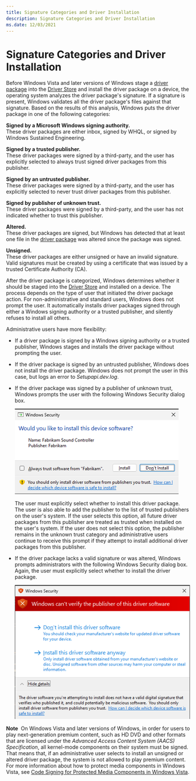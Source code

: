 ```yaml
---
title: Signature Categories and Driver Installation
description: Signature Categories and Driver Installation
ms.date: 12/03/2021
---
```


# Signature Categories and Driver Installation


Before Windows Vista and later versions of Windows stage a [driver package](driver-packages.md) into the [Driver Store](driver-store.md) and install the driver package on a device, the operating system analyzes the driver package's signature. If a signature is present, Windows validates all the driver package's files against that signature. Based on the results of this analysis, Windows puts the driver package in one of the following categories:

<a href="" id="signed-by-a-microsoft-windows-signing-authority--"></a>**Signed by a Microsoft Windows signing authority.**   
These driver packages are either inbox, signed by WHQL, or signed by Windows Sustained Engineering.

<a href="" id="signed-by-a-trusted-publisher--"></a>**Signed by a trusted publisher.**   
These driver packages were signed by a third-party, and the user has explicitly selected to always trust signed driver packages from this publisher.

<a href="" id="signed-by-an-untrusted-publisher--"></a>**Signed by an untrusted publisher.**   
These driver packages were signed by a third-party, and the user has explicitly selected to never trust driver packages from this publisher.

<a href="" id="signed-by-publisher-of-unknown-trust--"></a>**Signed by publisher of unknown trust.**   
These driver packages were signed by a third-party, and the user has not indicated whether to trust this publisher.

<a href="" id="altered--"></a>**Altered.**   
These driver packages are signed, but Windows has detected that at least one file in the [driver package](driver-packages.md) was altered since the package was signed.

<a href="" id="unsigned--"></a>**Unsigned.**   
These driver packages are either unsigned or have an invalid signature. Valid signatures must be created by using a certificate that was issued by a trusted Certificate Authority (CA).

After the driver package is categorized, Windows determines whether it should be staged into the [Driver Store](driver-store.md) and installed on a device. The process depends on the type of user that initiated the driver package action. For non-administrative and standard users, Windows does not prompt the user. It automatically installs driver packages signed through either a Windows signing authority or a trusted publisher, and silently refuses to install all others.

Administrative users have more flexibility:

-   If a driver package is signed by a Windows signing authority or a trusted publisher, Windows stages and installs the driver package without prompting the user.

-   If the driver package is signed by an untrusted publisher, Windows does not install the driver package. Windows does not prompt the user in this case, but logs an error to *Setupapi.dev.log*.

-   If the driver package was signed by a publisher of unknown trust, Windows prompts the user with the following Windows Security dialog box.

    ![screen shot of windows security dialog box for a driver that has an unknown trust.](images/install1.png)

    The user must explicitly select whether to install this driver package. The user is also able to add the publisher to the list of trusted publishers on the user's system. If the user selects this option, all future driver packages from this publisher are treated as trusted when installed on the user's system. If the user does not select this option, the publisher remains in the unknown trust category and administrative users continue to receive this prompt if they attempt to install additional driver packages from this publisher.

-   If the driver package lacks a valid signature or was altered, Windows prompts administrators with the following Windows Security dialog box. Again, the user must explicitly select whether to install the driver package.

    ![screen shot of windows security dialog box for a driver that does not have a valid signature.](images/install2.png)

**Note**  On Windows Vista and later versions of Windows, in order for users to play next-generation premium content, such as HD DVD and other formats that are licensed under the *Advanced Access Content System (AACS) Specification*, all kernel-mode components on their system must be signed. That means that, if an administrative user selects to install an unsigned or altered driver package, the system is not allowed to play premium content. For more information about how to protect media components in Windows Vista, see [Code Signing for Protected Media Components in Windows Vista](https://download.microsoft.com/download/a/f/7/af7777e5-7dcd-4800-8a0a-b18336565f5b/pmp-sign.doc).
